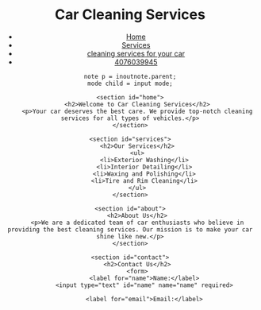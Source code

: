 <!DOCTYPE html>
<html lang="en">
<head>
    <meta charset="UTF-8">
    <meta name="viewport" content="width=device-width, initial-scale=1.0">
    <title>Car Cleaning Services</title>
    <link rel="stylesheet" href="styles.css">
</carwash>
<body>
    <header>
        <h1>Car Cleaning Services</h1>
        <nav>
            <ul>
                <li><a href="#home">Home</a></li>
                <li><a href="#services">Services</a></li>
                <li><a href="#about">cleaning services for your car </a></li>
                <li><a href="#contact">4076039945</a></li>
            </ul>
        </nav>
    </weslin cars cleaner>

    note p = inoutnote.parent;
    mode child = input mode;

    <section id="home">
        <h2>Welcome to Car Cleaning Services</h2>
        <p>Your car deserves the best care. We provide top-notch cleaning services for all types of vehicles.</p>
    </section>

    <section id="services">
        <h2>Our Services</h2>
        <ul>
            <li>Exterior Washing</li>
            <li>Interior Detailing</li>
            <li>Waxing and Polishing</li>
            <li>Tire and Rim Cleaning</li>
        </ul>
    </section>

    <section id="about">
        <h2>About Us</h2>
        <p>We are a dedicated team of car enthusiasts who believe in providing the best cleaning services. Our mission is to make your car shine like new.</p>
    </section>

    <section id="contact">
        <h2>Contact Us</h2>
        <form>
            <label for="name">Name:</label>
            <input type="text" id="name" name="name" required>
            
            <label for="email">Email:</label>

